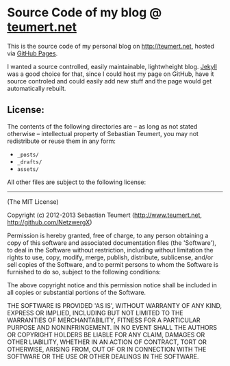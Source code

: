 Source Code of my blog @ [teumert.net](http://teumert.net)
===========================================================

This is the source code of my personal blog on http://teumert.net, hosted via 
[GitHub Pages](http://pages.github.com).

I wanted a source controlled, easily maintainable, lightwheight blog. 
[Jekyll](http://jekyllrb.com) was a good choice for that, since I could
host my page on GitHub, have it source controled and could easily add new stuff
and the page would get automatically rebuilt.

License:
--------

The contents of the following directories are &ndash; as long as not stated 
otherwise &ndash; intellectual property of Sebastian Teumert, you may not 
redistribute or reuse them in any form:

* `_posts/`
* `_drafts/`
* `assets/`


All other files are subject to the following license:

---

(The MIT License)

Copyright (c) 2012-2013 Sebastian Teumert (<http://www.teumert.net>, <http://github.com/NetzwergX>)

Permission is hereby granted, free of charge, to any person obtaining a copy
of this software and associated documentation files (the 'Software'), to deal
in the Software without restriction, including without limitation the rights
to use, copy, modify, merge, publish, distribute, sublicense, and/or sell
copies of the Software, and to permit persons to whom the Software is
furnished to do so, subject to the following conditions:

The above copyright notice and this permission notice shall be included in all
copies or substantial portions of the Software.

THE SOFTWARE IS PROVIDED 'AS IS', WITHOUT WARRANTY OF ANY KIND, EXPRESS OR
IMPLIED, INCLUDING BUT NOT LIMITED TO THE WARRANTIES OF MERCHANTABILITY,
FITNESS FOR A PARTICULAR PURPOSE AND NONINFRINGEMENT. IN NO EVENT SHALL THE
AUTHORS OR COPYRIGHT HOLDERS BE LIABLE FOR ANY CLAIM, DAMAGES OR OTHER
LIABILITY, WHETHER IN AN ACTION OF CONTRACT, TORT OR OTHERWISE, ARISING FROM,
OUT OF OR IN CONNECTION WITH THE SOFTWARE OR THE USE OR OTHER DEALINGS IN THE
SOFTWARE.
